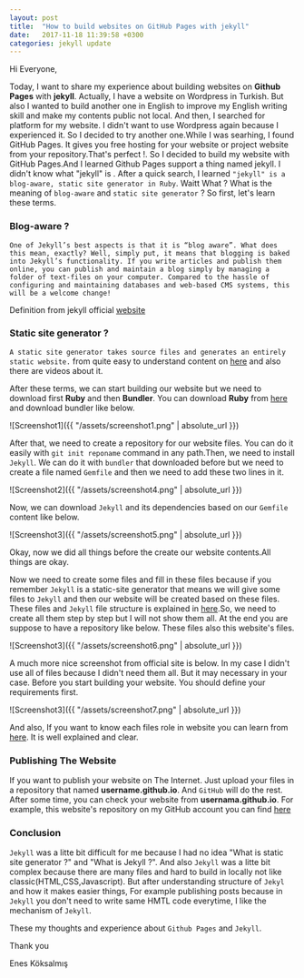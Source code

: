 ```yaml
---
layout: post
title:  "How to build websites on GitHub Pages with jekyll"
date:   2017-11-18 11:39:58 +0300
categories: jekyll update
---
```


Hi Everyone,

Today, I want to share my experience about building websites on **Github Pages** with **jekyll**. Actually, I have a website on Wordpress in Turkish. But also I wanted to build another one in English to improve my English writing skill and make my contents public not local. And then, I searched for platform for my website. I didn't want to use Wordpress again because I experienced it. So I decided to try another one.While I was searhing, I found GitHub Pages. It gives you free hosting for your website or project website from your repository.That's perfect !. So I decided to build my website with GitHub Pages.And I learned Github Pages support a thing named jekyll. I didn't know what "jekyll" is . After a quick search, I learned `"jekyll" is a blog-aware, static site generator in Ruby`. Waitt What ? What is the meaning of `blog-aware` and `static site generator` ? So first, let's learn these terms.

### Blog-aware ?

`One of Jekyll’s best aspects is that it is “blog aware”. What does this mean, exactly? Well, simply put, it means that blogging is baked into Jekyll’s functionality. If you write articles and publish them online, you can publish and maintain a blog simply by managing a folder of text-files on your computer. Compared to the hassle of configuring and maintaining databases and web-based CMS systems, this will be a welcome change!`

Definition from jekyll official [website](https://jekyllrb.com/docs/posts/)

### Static site generator ?

`A static site generator takes source files and generates an entirely static website.` from quite easy to understand content on [here](https://learn.cloudcannon.com/jekyll/why-use-a-static-site-generator/) and also there are videos about it.

After these terms, we can start building our website but we need to download first **Ruby** and then **Bundler**.
You can download **Ruby** from [here](https://www.ruby-lang.org/en/downloads/) and download bundler like below.

![Screenshot1]({{ "/assets/screenshot1.png" | absolute_url }})

After that, we need to create a repository for our website files. You can do it easily with `git init reponame` command in any path.Then, we need to install `Jekyll`. We can do it with `bundler` that downloaded before but we need to create a file named `Gemfile` and then we need to add these two lines in it. 

![Screenshot2]({{ "/assets/screenshot4.png" | absolute_url }})

Now, we can download `Jekyll` and its dependencies based on our `Gemfile` content like below.

![Screenshot3]({{ "/assets/screenshot5.png" | absolute_url }})

Okay, now we did all things before the create our website contents.All things are okay.

Now we need to create some files and fill in these files because if you remember `Jekyll` is a static-site generator that means we will give some files to `Jekyll` and then our website will be created based on these files. These files and `Jekyll` file structure is explained in [here](https://jekyllrb.com/docs/structure/).So, we need to create all them step by step but I will not show them all. At the end you are suppose to have a repository like below. These files also this website's files.

![Screenshot3]({{ "/assets/screenshot6.png" | absolute_url }})

A much more nice screenshot from official site is below. In my case I didn't use all of files because I didn't need them all. But it may necessary in your case. Before you start building your website. You should define your requirements first.

![Screenshot3]({{ "/assets/screenshot7.png" | absolute_url }})

And also, If you want to know each files role in website you can learn from [here](https://jekyllrb.com/docs/structure/). It is well explained and clear.



### Publishing The Website

If you want to publish your website on The Internet. Just upload your files in a repository that named **username.github.io**. And `GitHub` will do the rest. After some time, you can check your website from **usernama.github.io**. For example, this website's repository on my GitHub account you can find [here](https://github.com/koksalmis/koksalmis.github.io)


### Conclusion
`Jekyll` was a litte bit difficult for me because I had no idea "What is static site generator ?" and "What is Jekyll ?". And also `Jekyll` was a litte bit complex because there are many files and hard to build in locally not like classic(HTML,CSS,Javascript). But after understanding structure of `Jekyl` and how it makes easier things, For example publishing posts because in `Jekyll` you don't need to write same HMTL code everytime, I like the mechanism of `Jekyll`. 

These my thoughts and experience about `Github Pages` and `Jekyll`.

Thank you

Enes Köksalmış 
